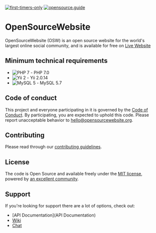 [![first-timers-only](https://img.shields.io/badge/first--timers--only-friendly-blue.svg?style=flat-square)](https://www.firsttimersonly.com) [![opensource.guide](https://img.shields.io/badge/opensource.guide-friendly-blue.svg?style=flat-square)](https://opensource.guide)

# OpenSourceWebsite

OpenSourceWebsite (OSW) is an open source website for the world's largest online social community, and is available for free on [Live Website](https://opensourcewebsite.org)

## Minimum technical requirements

- ![PHP 7](https://img.shields.io/badge/Powered_by-PHP-green.svg?style=flat) - PHP 7.0
- ![Yii 2](https://img.shields.io/badge/Powered_by-Yii_Framework-green.svg?style=flat) - Yii 2.0.14
- ![MySQL 5](https://img.shields.io/badge/Powered_by-MySQL-green.svg?style=flat) - MySQL 5.7

## Code of conduct

This project and everyone participating in it is governed by the [Code of Conduct](CODE_OF_CONDUCT.md). By participating, you are expected to uphold this code. Please report unacceptable behavior to [hello@opensourcewebsite.org](mailto:hello@opensourcewebsite.org).

## Contributing

Please read through our [contributing guidelines](CONTRIBUTING.md).

## License

The code is Open Source and available freely under the [MIT license](LICENSE.md), powered by [an excellent community](https://gitlab.com/opensourcewebsite-org/opensourcewebsite-org/graphs/master).

## Support

If you're looking for support there are a lot of options, check out:

- [API Documentation](API Documentation)
- [Wiki](https://gitlab.com/opensourcewebsite-org/opensourcewebsite-org/wikis/home)
- [Chat](Chat)
